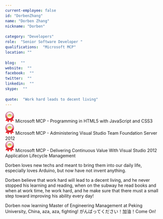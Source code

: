 ```yaml
---
current-employee: false
id: "DorbenZhang"
name: "Dorben Zhang"
nickname: "Dorben"

category: "Developers"
role:  "Senior Software Developer "
qualifications:  "Microsoft MCP"
location: ""

blog:  ""
website:  ""
facebook:  ""
twitter:  ""
linkedin:  ""
skype:  ""

quote:  "Work hard leads to decent living"
---
```


![MCPicon.png](./Images/Bio/MCPicon.png) 
Microsoft MCP - Programming in HTML5 with JavaScript and CSS3  
![MCPicon.png](./Images/Bio/MCPicon.png) 
Microsoft MCP - Administering Visual Studio Team Foundation Server 2012  
![MCPicon.png](./Images/Bio/MCPicon.png) 
Microsoft MCP - Delivering Continuous Value With Visual Studio 2012 Application Lifecycle Management  

Dorben loves new techs and meant to bring them into our daily life, especially loves Arduino, but now have not invent anything.

Dorben believe that work hard will lead to a decent living, and he never stopped his learning and reading, when on the subway he read books and when at work time, he work hard, and he make sure that there must a small step toward improving his ability every day!

Dorben now learning Master of Engineering Management at Peking University, China, aza, aza, fighting! がんばってください！加油！Come On!